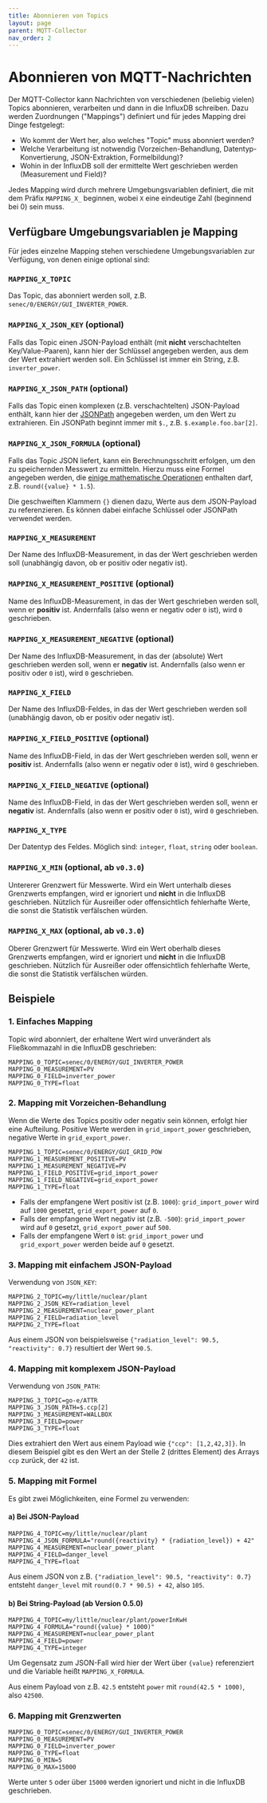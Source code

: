```yaml
---
title: Abonnieren von Topics
layout: page
parent: MQTT-Collector
nav_order: 2
---
```


# Abonnieren von MQTT-Nachrichten

Der MQTT-Collector kann Nachrichten von verschiedenen (beliebig vielen) Topics abonnieren, verarbeiten und dann in die InfluxDB schreiben. Dazu werden Zuordnungen ("Mappings") definiert und für jedes Mapping drei Dinge festgelegt:

- Wo kommt der Wert her, also welches "Topic" muss abonniert werden?
- Welche Verarbeitung ist notwendig (Vorzeichen-Behandlung, Datentyp-Konvertierung, JSON-Extraktion, Formelbildung)?
- Wohin in der InfluxDB soll der ermittelte Wert geschrieben werden (Measurement und Field)?

Jedes Mapping wird durch mehrere Umgebungsvariablen definiert, die mit dem Präfix `MAPPING_X_` beginnen, wobei `X` eine eindeutige Zahl (beginnend bei 0) sein muss.

## Verfügbare Umgebungsvariablen je Mapping

Für jedes einzelne Mapping stehen verschiedene Umgebungsvariablen zur Verfügung, von denen einige optional sind:

### `MAPPING_X_TOPIC`

Das Topic, das abonniert werden soll, z.B. `senec/0/ENERGY/GUI_INVERTER_POWER`.

### `MAPPING_X_JSON_KEY` (optional)

Falls das Topic einen JSON-Payload enthält (mit **nicht** verschachtelten Key/Value-Paaren), kann hier der Schlüssel angegeben werden, aus dem der Wert extrahiert werden soll. Ein Schlüssel ist immer ein String, z.B. `inverter_power`.

### `MAPPING_X_JSON_PATH` (optional)

Falls das Topic einen komplexen (z.B. verschachtelten) JSON-Payload enthält, kann hier der [JSONPath](https://goessner.net/articles/JsonPath/) angegeben werden, um den Wert zu extrahieren. Ein JSONPath beginnt immer mit `$.`, z.B. `$.example.foo.bar[2]`.

### `MAPPING_X_JSON_FORMULA` (optional)

Falls das Topic JSON liefert, kann ein Berechnungsschritt erfolgen, um den zu speichernden Messwert zu ermitteln. Hierzu muss eine Formel angegeben werden, die [einige mathematische Operationen](https://github.com/rubysolo/dentaku?tab=readme-ov-file#built-in-operators-and-functions) enthalten darf, z.B. `round({value} * 1.5`).

Die geschweiften Klammern `{}` dienen dazu, Werte aus dem JSON-Payload zu referenzieren. Es können dabei einfache Schlüssel oder JSONPath verwendet werden.

### `MAPPING_X_MEASUREMENT`

Der Name des InfluxDB-Measurement, in das der Wert geschrieben werden soll (unabhängig davon, ob er positiv oder negativ ist).

### `MAPPING_X_MEASUREMENT_POSITIVE` (optional)

Name des InfluxDB-Measurement, in das der Wert geschrieben werden soll, wenn er **positiv** ist. Andernfalls (also wenn er negativ oder `0` ist), wird `0` geschrieben.

### `MAPPING_X_MEASUREMENT_NEGATIVE` (optional)

Der Name des InfluxDB-Measurement, in das der (absolute) Wert geschrieben werden soll, wenn er **negativ** ist. Andernfalls (also wenn er positiv oder `0` ist), wird `0` geschrieben.

### `MAPPING_X_FIELD`

Der Name des InfluxDB-Feldes, in das der Wert geschrieben werden soll (unabhängig davon, ob er positiv oder negativ ist).

### `MAPPING_X_FIELD_POSITIVE` (optional)

Name des InfluxDB-Field, in das der Wert geschrieben werden soll, wenn er **positiv** ist. Andernfalls (also wenn er negativ oder `0` ist), wird `0` geschrieben.

### `MAPPING_X_FIELD_NEGATIVE` (optional)

Name des InfluxDB-Field, in das der Wert geschrieben werden soll, wenn er **negativ** ist. Andernfalls (also wenn er positiv oder `0` ist), wird `0` geschrieben.

### `MAPPING_X_TYPE`

Der Datentyp des Feldes. Möglich sind: `integer`, `float`, `string` oder `boolean`.

### `MAPPING_X_MIN` (optional, ab `v0.3.0`)

Untererer Grenzwert für Messwerte. Wird ein Wert unterhalb dieses Grenzwerts empfangen, wird er ignoriert und **nicht** in die InfluxDB geschrieben. Nützlich für Ausreißer oder offensichtlich fehlerhafte Werte, die sonst die Statistik verfälschen würden.

### `MAPPING_X_MAX` (optional, ab `v0.3.0`)

Oberer Grenzwert für Messwerte. Wird ein Wert oberhalb dieses Grenzwerts empfangen, wird er ignoriert und **nicht** in die InfluxDB geschrieben. Nützlich für Ausreißer oder offensichtlich fehlerhafte Werte, die sonst die Statistik verfälschen würden.

## Beispiele

### 1. Einfaches Mapping

Topic wird abonniert, der erhaltene Wert wird unverändert als Fließkommazahl in die InfluxDB geschrieben:

```properties
MAPPING_0_TOPIC=senec/0/ENERGY/GUI_INVERTER_POWER
MAPPING_0_MEASUREMENT=PV
MAPPING_0_FIELD=inverter_power
MAPPING_0_TYPE=float
```

### 2. Mapping mit Vorzeichen-Behandlung

Wenn die Werte des Topics positiv oder negativ sein können, erfolgt hier eine Aufteilung. Positive Werte werden in `grid_import_power` geschrieben, negative Werte in `grid_export_power`.

```properties
MAPPING_1_TOPIC=senec/0/ENERGY/GUI_GRID_POW
MAPPING_1_MEASUREMENT_POSITIVE=PV
MAPPING_1_MEASUREMENT_NEGATIVE=PV
MAPPING_1_FIELD_POSITIVE=grid_import_power
MAPPING_1_FIELD_NEGATIVE=grid_export_power
MAPPING_1_TYPE=float
```

- Falls der empfangene Wert positiv ist (z.B. `1000`): `grid_import_power` wird auf `1000` gesetzt, `grid_export_power` auf `0`.
- Falls der empfangene Wert negativ ist (z.B. `-500`): `grid_import_power` wird auf `0` gesetzt, `grid_export_power` auf `500`.
- Falls der empfangene Wert `0` ist: `grid_import_power` und `grid_export_power` werden beide auf `0` gesetzt.

### 3. Mapping mit einfachem JSON-Payload

Verwendung von `JSON_KEY`:

```properties
MAPPING_2_TOPIC=my/little/nuclear/plant
MAPPING_2_JSON_KEY=radiation_level
MAPPING_2_MEASUREMENT=nuclear_power_plant
MAPPING_2_FIELD=radiation_level
MAPPING_2_TYPE=float
```

Aus einem JSON von beispielsweise `{"radiation_level": 90.5, "reactivity": 0.7}` resultiert der Wert `90.5`.

### 4. Mapping mit komplexem JSON-Payload

Verwendung von `JSON_PATH`:

```properties
MAPPING_3_TOPIC=go-e/ATTR
MAPPING_3_JSON_PATH=$.ccp[2]
MAPPING_3_MEASUREMENT=WALLBOX
MAPPING_3_FIELD=power
MAPPING_3_TYPE=float
```

Dies extrahiert den Wert aus einem Payload wie `{"ccp": [1,2,42,3]}`. In diesem Beispiel gibt es den Wert an der Stelle 2 (drittes Element) des Arrays `ccp` zurück, der `42` ist.

### 5. Mapping mit Formel

Es gibt zwei Möglichkeiten, eine Formel zu verwenden:

#### a) Bei JSON-Payload

```properties
MAPPING_4_TOPIC=my/little/nuclear/plant
MAPPING_4_JSON_FORMULA="round({reactivity} * {radiation_level}) + 42"
MAPPING_4_MEASUREMENT=nuclear_power_plant
MAPPING_4_FIELD=danger_level
MAPPING_4_TYPE=float
```

Aus einem JSON von z.B. `{"radiation_level": 90.5, "reactivity": 0.7}` entsteht `danger_level` mit `round(0.7 * 90.5) + 42`, also `105`.

#### b) Bei String-Payload (ab Version 0.5.0)

```properties
MAPPING_4_TOPIC=my/little/nuclear/plant/powerInKwH
MAPPING_4_FORMULA="round({value} * 1000)"
MAPPING_4_MEASUREMENT=nuclear_power_plant
MAPPING_4_FIELD=power
MAPPING_4_TYPE=integer
```

Um Gegensatz zum JSON-Fall wird hier der Wert über `{value}` referenziert und die Variable heißt `MAPPING_X_FORMULA`.

Aus einem Payload von z.B. `42.5` entsteht `power` mit `round(42.5 * 1000)`, also `42500`.

### 6. Mapping mit Grenzwerten

```properties
MAPPING_0_TOPIC=senec/0/ENERGY/GUI_INVERTER_POWER
MAPPING_0_MEASUREMENT=PV
MAPPING_0_FIELD=inverter_power
MAPPING_0_TYPE=float
MAPPING_0_MIN=5
MAPPING_0_MAX=15000
```

Werte unter `5` oder über `15000` werden ignoriert und nicht in die InfluxDB geschrieben.

